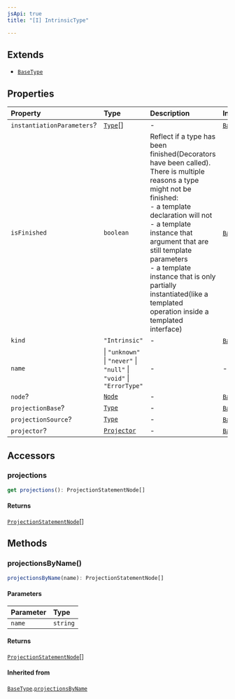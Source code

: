 ```yaml
---
jsApi: true
title: "[I] IntrinsicType"

---
```

## Extends

- [`BaseType`](BaseType.md)

## Properties

| Property | Type | Description | Inheritance |
| :------ | :------ | :------ | :------ |
| `instantiationParameters`? | [`Type`](../type-aliases/Type.md)[] | - | [`BaseType`](BaseType.md).`instantiationParameters` |
| `isFinished` | `boolean` | Reflect if a type has been finished(Decorators have been called).<br />There is multiple reasons a type might not be finished:<br />- a template declaration will not<br />- a template instance that argument that are still template parameters<br />- a template instance that is only partially instantiated(like a templated operation inside a templated interface) | [`BaseType`](BaseType.md).`isFinished` |
| `kind` | `"Intrinsic"` | - | [`BaseType`](BaseType.md).`kind` |
| `name` |    \| `"unknown"`   \| `"never"`   \| `"null"`   \| `"void"`   \| `"ErrorType"` | - | - |
| `node`? | [`Node`](../type-aliases/Node.md) | - | [`BaseType`](BaseType.md).`node` |
| `projectionBase`? | [`Type`](../type-aliases/Type.md) | - | [`BaseType`](BaseType.md).`projectionBase` |
| `projectionSource`? | [`Type`](../type-aliases/Type.md) | - | [`BaseType`](BaseType.md).`projectionSource` |
| `projector`? | [`Projector`](Projector.md) | - | [`BaseType`](BaseType.md).`projector` |

## Accessors

### projections

```ts
get projections(): ProjectionStatementNode[]
```

#### Returns

[`ProjectionStatementNode`](ProjectionStatementNode.md)[]

## Methods

### projectionsByName()

```ts
projectionsByName(name): ProjectionStatementNode[]
```

#### Parameters

| Parameter | Type |
| :------ | :------ |
| `name` | `string` |

#### Returns

[`ProjectionStatementNode`](ProjectionStatementNode.md)[]

#### Inherited from

[`BaseType`](BaseType.md).[`projectionsByName`](BaseType.md#projectionsbyname)
